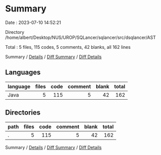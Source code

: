 # Summary

Date : 2023-07-10 14:52:21

Directory /home/albert/Desktop/NUS/UROP/SQLancer/sqlancer/src/dsqlancer/AST

Total : 5 files,  115 codes, 5 comments, 42 blanks, all 162 lines

Summary / [Details](details.md) / [Diff Summary](diff.md) / [Diff Details](diff-details.md)

## Languages
| language | files | code | comment | blank | total |
| :--- | ---: | ---: | ---: | ---: | ---: |
| Java | 5 | 115 | 5 | 42 | 162 |

## Directories
| path | files | code | comment | blank | total |
| :--- | ---: | ---: | ---: | ---: | ---: |
| . | 5 | 115 | 5 | 42 | 162 |

Summary / [Details](details.md) / [Diff Summary](diff.md) / [Diff Details](diff-details.md)